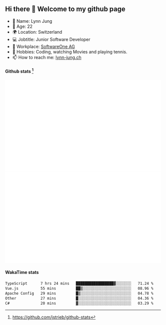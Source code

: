 ## Hi there 👋 Welcome to my github page

- 🧑 Name: Lynn Jung
- 🔞 Age: 22
- 🌍 Location: Switzerland
- 💻 Jobtitle: Junior Software Developer
- 🏢 Workplace: [SoftwareOne AG](https://www.softwareone.com/)
- 🎾 Hobbies: Coding, watching Movies and playing tennis.
- 📫 How to reach me: [lynn-jung.ch](https://lynn-jung.ch/)


#### Github stats [^1]
![](https://github.com/lynn-jung/github-stats/blob/master/generated/overview.svg)  ![](https://github.com/lynn-jung/github-stats/blob/master/generated/languages.svg)


#### WakaTime stats
<!--START_SECTION:waka-->
```text
TypeScript      7 hrs 24 mins   █████████████████▓░░░░░░░   71.24 % 
Vue.js          55 mins         ██▒░░░░░░░░░░░░░░░░░░░░░░   08.96 % 
Apache Config   29 mins         █▒░░░░░░░░░░░░░░░░░░░░░░░   04.78 % 
Other           27 mins         █░░░░░░░░░░░░░░░░░░░░░░░░   04.36 % 
C#              20 mins         ▓░░░░░░░░░░░░░░░░░░░░░░░░   03.29 % 
```
<!--END_SECTION:waka-->

[^1]: https://github.com/jstrieb/github-stats
